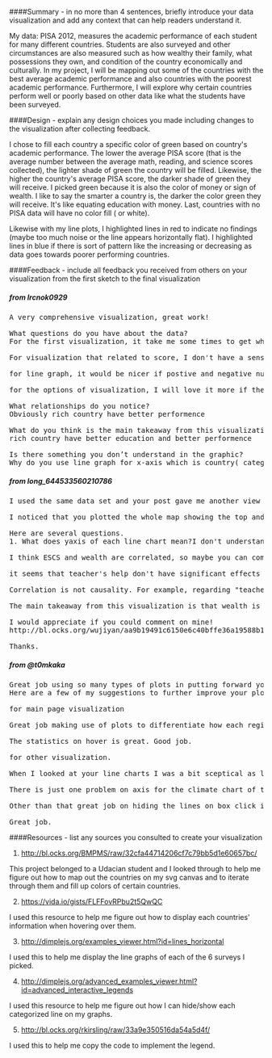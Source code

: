 ####Summary - in no more than 4 sentences, briefly introduce your data visualization and add any context that can help readers understand it. 

 My data: PISA 2012, measures the academic performance of each student for many different countries.  Students are also surveyed and other circumstances are also measured such as how wealthy their family, what possessions they own, and condition of the country economically and culturally.  In my project, I will be mapping out some of the countries with the best average academic performance and also countries with the poorest academic performance. Furthermore, I will explore why certain countries perform well or poorly based on other data like what the students have been surveyed.


####Design - explain any design choices you made including changes to the visualization after collecting feedback.

 I chose to fill each country a specific color of green based on country's academic performance.  The lower the average PISA score (that is the average number between the average math, reading, and science scores collected), the lighter shade of green the country will be filled.  Likewise, the higher the country's average PISA score, the darker shade of green they will receive.
 I picked green because it is also the color of money or sign of wealth.  I like to say the smarter a country is, the darker the color green they will receive.  It's like equating education with money.
 Last, countries with no PISA data will have no color fill ( or white).
 
 Likewise with my line plots, I highlighted lines in red to indicate no findings (maybe too much noise or the line appears horizontally flat).
 I highlighted lines in blue if there is sort of pattern like the increasing or decreasing as data goes towards poorer performing countries.

####Feedback - include all feedback you received from others on your visualization from the first sketch to the final visualization

##### from lrcnok0929
 
<pre>
A very comprehensive visualization, great work!

What questions do you have about the data?
For the first visualization, it take me some times to get what is the meaning of top 25% is it the Total average or math average is top 25%? I think adding some text can make it more clearer, it would also be nice if there is filter I can check on each field "Math,Reading,Science" instead of only checking total average, that way I can see is there some country are good at something.

For visualization that related to score, I don't have a sense what the score mean to me, what is a 0.2 disciplinary climate of the classroom mean?

for line graph, it would be nicer if postive and negative number have differenet color, i think it will make it better looking and easier to read also. But this is only suggestion, as I understand this is only a project, you have done a lot of visualization that beyond the standard already.

for the options of visualization, I will love it more if the option bar is on the top of the page rather than the bottom, I think it will be better if it is a 4*2 bar than a 2*4 ,as it it a bit too wide to read in the screen.(At least in my case)

What relationships do you notice?
Obviously rich country have better performence

What do you think is the main takeaway from this visualization?
rich country have better education and better performence

Is there something you don’t understand in the graphic?
Why do you use line graph for x-axis which is country( categorical variables)?
</pre>

##### from long_644533560210786
<pre>
I used the same data set and your post gave me another view of analyzing. That's amazing.

I noticed that you plotted the whole map showing the top and bottom countries with different colors. Then you analyzed the 6 possible factors that might affect the performance by plotting 6 line charts. Finally you got the conclusion by observing the relationships.

Here are several questions. 
1. What does yaxis of each line chart mean?I don't understand those numbers.

I think ESCS and wealth are correlated, so maybe you can combine them or simply delete one?

it seems that teacher's help don't have significant effects on the average scores. Maybe you could try more factors, like student's intentions, behaviors and others(from subjective side)?

Correlation is not causality. For example, regarding "teachers Providing Extra Help When Needed", I would think it is the effect of scores but not the cause for scores. It seems that more students in worse performing countries disagree with the statement. That is to say, because their scores are low, they need more teacher's help and tend to agree with that. Students from high ranking countries might lack chances to seek for extra help from teachers since they have been that good. Another example, climate might not be the factor to influence students' performance. It is because most developed countries are above equator.

The main takeaway from this visualization is that wealth is highly likely to be the valid factor and that is a nice explanation. If you take more factors into consideration, like student's subjectivity and how hard they study, it will be even better.

I would appreciate if you could comment on mine!
http://bl.ocks.org/wujiyan/aa9b19491c6150e6c40bffe36a19588b1

Thanks.
</pre>

##### from @t0mkaka
<pre>
Great job using so many types of plots in putting forward your findings. 
Here are a few of my suggestions to further improve your plot.

for main page visualization

Great job making use of plots to differentiate how each region is performing. It is very easy to look and at one glance I can point out the regions. There is just one problem of no legend here. Even though you give the details about the color in the text below but as they A picture is worth a thousand words . That will improve the map visualization drastically.

The statistics on hover is great. Good job.

for other visualization.

When I looked at your line charts I was a bit sceptical as line charts are normally used to show series data and I thought with so many countries this will be random. But when I looked at axis I found that the countries are sorted from high to low performance and this is great. You took a data and used it to your power. Hence line chart will be perfect for this type of data.

There is just one problem on axis for the climate chart of the units. I can't understand what climate = 0.5 means. Some description or unit on axis will be helpful.

Other than that great job on hiding the lines on box click in Encouragement and other plots. Looks like you now have your hand set on the technicals.

Great job.
</pre>
 


####Resources - list any sources you consulted to create your visualization

1) http://bl.ocks.org/BMPMS/raw/32cfa44714206cf7c79bb5d1e60657bc/
  
  This project belonged to a Udacian student and I looked through to help me figure out how to map out the countries on my svg canvas and to iterate through them and fill up colors of certain countries.

2) https://vida.io/gists/FLFFovRPbu2t5QwQC

  I used this resource to help me figure out how to display each countries' information when hovering over them.

3) http://dimplejs.org/examples_viewer.html?id=lines_horizontal

  I used this to help me display the line graphs of each of the 6 surveys I picked.

4) http://dimplejs.org/advanced_examples_viewer.html?id=advanced_interactive_legends

  I used this resource to help me figure out how I can hide/show each categorized line on my graphs.
  
5) http://bl.ocks.org/rkirsling/raw/33a9e350516da54a5d4f/

  I used this to help me copy the code to implement the legend.